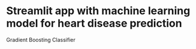 # Streamlit app with machine learning model for heart disease prediction

Gradient Boosting Classifier
